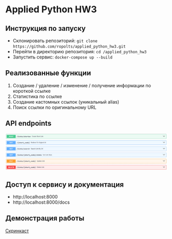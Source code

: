 # Applied Python HW3

## Инструкция по запуску
- Склонировать репозиторий: ```git clone https://github.com/ropolts/applied_python_hw3.git```
- Перейти в директорию репозитория: ```cd /applied_python_hw3```
- Запустить сервис: ```docker-compose up --build```

## Реализованные функции
1. Создание / удаление / изменение / получение информации по короткой ссылке
2. Статистика по ссылке
3. Создание кастомных ссылок (уникальный alias)
4. Поиск ссылки по оригинальному URL

## API endpoints
![endpoints.jpg](screenshots/endpoints.jpg)

## Доступ к сервису и документация
- http://localhost:8000
- http://localhost:8000/docs

## Демонстрация работы
[Скринкаст](https://disk.360.yandex.ru/i/xYoEClDxRprSsg)
